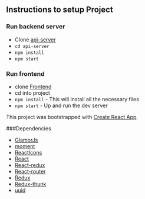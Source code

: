 ## Instructions to setup Project

### Run backend server

- Clone [api-server](https://github.com/udacity/reactnd-project-readable-starter)
- `cd api-server`
- `npm install`
- `npm start`

### Run frontend

- clone [Frontend](https://github.com/samAbey/readable.git)
- cd into project
- `npm install` - This will install all the necessary files
- `npm start` - Up and run the dev server


This project was bootstrapped with [Create React App](https://github.com/facebookincubator/create-react-app).

###Dependencies

- [GlamorJs](https://github.com/threepointone/glamor)
- [moment](https://momentjs.com/)
- [ReactIcons](https://gorangajic.github.io/react-icons/fa.html)
- [React](https://reactjs.org/)
- [React-redux](https://github.com/reactjs/react-redux)
- [React-router](https://github.com/ReactTraining/react-router)
- [Redux](https://redux.js.org/)
- [Redux-thunk](https://github.com/gaearon/redux-thunk)
- [uuid](https://www.npmjs.com/package/uuid)
